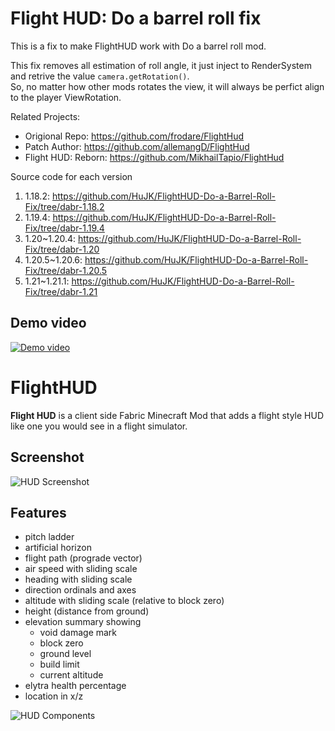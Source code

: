 # Flight HUD: Do a barrel roll fix
This is a fix to make FlightHUD work with Do a barrel roll mod.  

This fix removes all estimation of roll angle, it just inject to RenderSystem and retrive the value `camera.getRotation()`.  
So, no matter how other mods rotates the view, it will always be perfict align to the player ViewRotation.  

Related Projects:
* Origional Repo: https://github.com/frodare/FlightHud
* Patch Author: https://github.com/allemangD/FlightHud
* Flight HUD: Reborn: https://github.com/MikhailTapio/FlightHud

Source code for each version
1. 1.18.2: https://github.com/HuJK/FlightHUD-Do-a-Barrel-Roll-Fix/tree/dabr-1.18.2
2. 1.19.4: https://github.com/HuJK/FlightHUD-Do-a-Barrel-Roll-Fix/tree/dabr-1.19.4
3. 1.20~1.20.4: https://github.com/HuJK/FlightHUD-Do-a-Barrel-Roll-Fix/tree/dabr-1.20
4. 1.20.5~1.20.6: https://github.com/HuJK/FlightHUD-Do-a-Barrel-Roll-Fix/tree/dabr-1.20.5
5. 1.21~1.21.1: https://github.com/HuJK/FlightHUD-Do-a-Barrel-Roll-Fix/tree/dabr-1.21

## Demo video
[![Demo video](https://github.com/user-attachments/assets/a41e8f8e-7309-4e39-8618-d18d82af8806)](https://www.youtube.com/watch?v=WlWCB49DieU&t=160s)


# FlightHUD
__Flight HUD__ is a client side Fabric Minecraft Mod that adds a flight style HUD like one you would see in a flight simulator.

## Screenshot
![HUD Screenshot](images/hud2020-07-07.png?raw=true "HUD Screenshot")

## Features
- pitch ladder
- artificial horizon
- flight path (prograde vector)
- air speed with sliding scale
- heading with sliding scale
- direction ordinals and axes
- altitude with sliding scale (relative to block zero)
- height (distance from ground)
- elevation summary showing
  - void damage mark
  - block zero
  - ground level
  - build limit
  - current altitude
- elytra health percentage
- location in x/z


![HUD Components](images/hud-diagram.png?raw=true "HUD Components")


